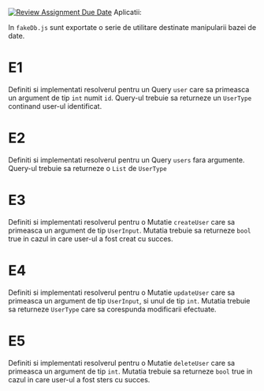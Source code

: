 [![Review Assignment Due Date](https://classroom.github.com/assets/deadline-readme-button-22041afd0340ce965d47ae6ef1cefeee28c7c493a6346c4f15d667ab976d596c.svg)](https://classroom.github.com/a/o5fxcnf1)
Aplicatii:

In `fakeDb.js` sunt exportate o serie de utilitare destinate manipularii bazei de date.

# E1

Definiti si implementati resolverul pentru un Query `user` care sa primeasca un argument de tip `int` numit `id`.
Query-ul trebuie sa returneze un `UserType` continand user-ul identificat.

# E2

Definiti si implementati resolverul pentru un Query `users` fara argumente.
Query-ul trebuie sa returneze o `List` de `UserType`

# E3

Definiti si implementati resolverul pentru o Mutatie `createUser` care sa primeasca un argument de tip `UserInput`.
Mutatia trebuie sa returneze `bool` true in cazul in care user-ul a fost creat cu succes.

# E4

Definiti si implementati resolverul pentru o Mutatie `updateUser` care sa primeasca un argument de tip `UserInput`, si unul de tip `int`.
Mutatia trebuie sa returneze `UserType` care sa corespunda modificarii efectuate.

# E5

Definiti si implementati resolverul pentru o Mutatie `deleteUser` care sa primeasca un argument de tip `int`.
Mutatia trebuie sa returneze `bool` true in cazul in care user-ul a fost sters cu succes.